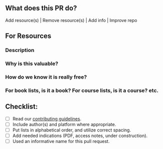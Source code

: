 ## What does this PR do?
Add resource(s) | Remove resource(s) | Add info | Improve repo

## For Resources
### Description

### Why is this valuable?

### How do we know it is really free?

### For book lists, is it a book? For course lists, is it a course? etc.

## Checklist:
- [ ] Read our [contributing guidelines](https://github.com/linux-league/free-coding-resources/blob/main/docs/CONTRIBUTING.md).
- [ ] Include author(s) and platform where appropriate.
- [ ] Put lists in alphabetical order, and utilize correct spacing.
- [ ] Add needed indications (PDF, access notes, under construction).
- [ ] Used an informative name for this pull request.
